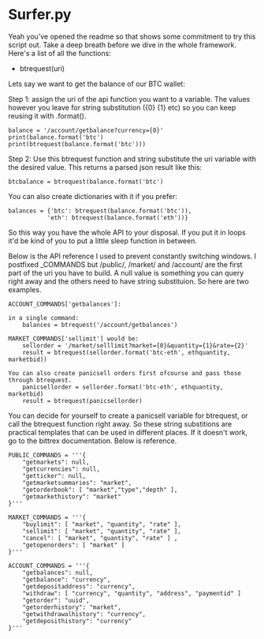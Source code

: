 # Surfer.py

Yeah you've opened the readme so that shows some commitment to try this script out. Take a deep breath before we dive in the whole framework.  Here's a list of all the functions:

- btrequest(uri)

Lets say we want to get the balance of our BTC wallet:

Step 1: assign the uri of the api function you want to a variable.  The values however you leave for string substitution ({0} {1} etc) so you can keep reusing it with .format().


    balance = '/account/getbalance?currency={0}'  
    print(balance.format('btc')
    print(btrequest(balance.format('btc')))

Step 2: Use this btrequest function and string substitute the uri variable with the desired value. This returns a parsed json result like this:
    
    btcbalance = btrequest(balance.format('btc')

You can also create dictionaries with it if you prefer:

    balances = {'btc': btrequest(balance.format('btc')),
               'eth': btrequest(balance.format('eth'))}


So this way you have the whole API to your disposal. If you put it in loops it'd be kind of you to put a little sleep function in between.

Below is the API reference I used to prevent constantly switching windows. 
I postfixed _COMMANDS but /public/, /market/ and /account/ are the first part of the uri you have to build.
A null value is something you can query right away and the others need to have string substituion.  So here are two examples.

    ACCOUNT_COMMANDS['getbalances']:

    in a single command:
        balances = btrequest('/account/getbalances')

    MARKET_COMMANDS['sellimit'] would be:
        sellorder = '/market/selllimit?market={0}&quantity={1}&rate={2}'
        result = btrequest(sellorder.format('btc-eth', ethquantity, marketbid))
    
    You can also create panicsell orders first ofcourse and pass those through btrequest.
        panicsellorder = sellorder.format('btc-eth', ethquantity, marketbid)
        result = btrequest(panicsellorder)
    
You can decide for yourself to create a panicsell variable for btrequest,  or call the btrequest function right away. So these string substitions are practical templates that can be used in different places. If it doesn't work, go to the bittrex documentation. Below is reference.

    PUBLIC_COMMANDS = '''{
        "getmarkets": null,
        "getcurrencies": null,
        "getticker": null,
        "getmarketsummaries": "market",
        "getorderbook": [ "market","type","depth" ],
        "getmarkethistory": "market"
    }'''

    MARKET_COMMANDS = '''{
        "buylimit": [ "market", "quantity", "rate" ],
        "sellimit": [ "market", "quantity", "rate" ],
        "cancel": [ "market", "quantity", "rate" ] ,
        "getopenorders": [ "market" ]
    }'''

    ACCOUNT_COMMANDS = '''{
        "getbalances": null,
        "getbalance": "currency",
        "getdepositaddress": "currency",
        "withdraw": [ "currency", "quantity", "address", "paymentid" ]
        "getorder": "uuid",
        "getorderhistory": "market",
        "getwithdrawalhistory": "currency",
        "getdeposithistory": "currency"
    }'''

